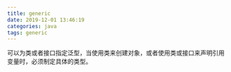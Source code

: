 ```yaml
---
title: generic
date: 2019-12-01 13:46:19
categories: java
tags: generic
---
```


可以为类或者接口指定泛型，当使用类来创建对象，或者使用类或接口来声明引用变量时，必须制定具体的类型。
